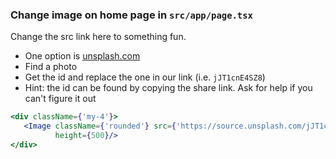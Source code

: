 ### Change image on home page in `src/app/page.tsx`

Change the src link here to something fun.
- One option is [unsplash.com](https://unsplash.com)
- Find a photo
- Get the id and replace the one in our link (i.e. `jJT1cnE4SZ8`)
- Hint: the id can be found by copying the share link. Ask for help if you can't figure it out
```jsx
<div className={'my-4'}>
   <Image className={'rounded'} src={'https://source.unsplash.com/jJT1cnE4SZ8'} alt={'Mallorca'} width={500}
          height={500}/>
</div>
```
